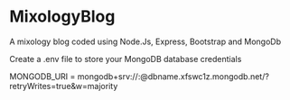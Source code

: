 # MixologyBlog
A mixology blog coded using Node.Js, Express, Bootstrap and MongoDb

Create a .env file to store your MongoDB database credentials

MONGODB_URI = mongodb+srv://<username>:<password>@dbname.xfswc1z.mongodb.net/?retryWrites=true&w=majority

